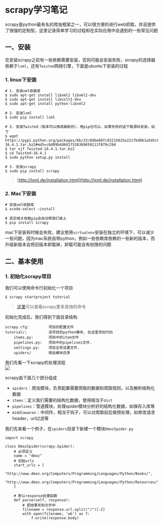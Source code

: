 # scrapy学习笔记

scrapy是python最有名的爬虫框架之一，可以很方便的进行web抓取，并且提供了很强的定制型，这里记录简单学习的过程和在实际应用中会遇到的一些常见问题

## 一、安装

在安装scrapy之前有一些依赖需要安装，否则可能会安装失败，scrapy的选择器依赖于`lxml`，还有`Twisted`网络引擎，下面是ubuntu下安装的过程

### 1. linux下安装

```
# 1. 安装xml依赖库
$ sudo apt-get install libxml2 libxml2-dev
$ sudo apt-get install libxslt1-dev
$ sudo apt-get install python-libxml2

# 2. 安装lxml
$ sudo pip install lxml

# 3. 安装Twisted（版本可以换成最新的），用pip也可以，如果失败的话下载源码安装，如下
$ wget https://pypi.python.org/packages/6b/23/8dbe86fc83215015e221fbd861a545c6ec5c9e9cd7514af114d1f64084ab/Twisted-16.4.1.tar.bz2#md5=c6d09bdd681f538369659111f079c29d
$ tar xjf Twisted-16.4.1.tar.bz2
$ cd Twisted-16.4.1
$ sudo python setup.py install

# 3. 安装scrapy
$ sudo pip install scrapy
```

> [http://lxml.de/installation.html](http://lxml.de/installation.html)

### 2. Mac下安装

```
# 安装xml依赖库
$ xcode-select —install

# 其实相关依赖pip会自动帮我们装上
$ pip install scrapy
```

mac下安装有时候会失败，建议使用`virtualenv`安装在独立的环境下，可以减少一些问题，因为mac系统自带python，例如一些依赖库依赖的一些新的版本，而升级新版本会把旧版本卸载掉，卸载可能会有权限的问题

## 二、基本使用

### 1. 初始化scrapy项目

我们可以使用命令行初始化一个项目

```
$ scrapy startproject tutorial
```

> [这里](https://scrapy-chs.readthedocs.io/zh_CN/0.24/topics/commands.html)可以查看scrapy更多其他的命令

初始化完成后，我们得到下面目录结构

```
scrapy.cfg:         项目的配置文件
tutorial/:          该项目的python模块, 在这里添加代码
    items.py:       项目中的item文件
    pipelines.py:   项目中的pipelines文件.
    settings.py:    项目全局设置文件.
    spiders/        爬虫模块目录
```

我们先看一下scrapy的处理流程  
![](http://jbcdn2.b0.upaiyun.com/2016/10/c24dade2ab6bc0143a2abc9d271136d0.png)

scrapy由下面几个部分组成

* `spiders`：爬虫模块，负责配置需要爬取的数据和爬取规则，以及解析结构化数据
* `items`：定义我们需要的结构化数据，使用相当于`dict`
* `pipelines`：管道模块，处理spider模块分析好的结构化数据，如保存入库等
* `middlewares`：中间件，相当于钩子，可以对爬取前后做预处理，如修改请求header，url过滤等

我们先来看一个例子，在`spiders`目录下新建一个模块`DmozSpider.py`

```
import scrapy
 
class DmozSpider(scrapy.Spider):
    # 必须定义
    name = "dmoz"
    # 初始urls
    start_urls = [
        "http://www.dmoz.org/Computers/Programming/Languages/Python/Books/",
        "http://www.dmoz.org/Computers/Programming/Languages/Python/Resources/"
    ]
 
    # 默认response处理函数
    def parse(self, response):
        # 把结果写到文件中
        filename = response.url.split("/")[-2]
        with open(filename, 'wb') as f:
            f.write(response.body)

```



